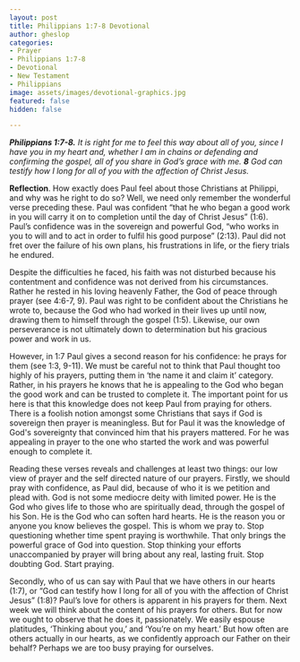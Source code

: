 ```yaml
---
layout: post
title: Philippians 1:7-8 Devotional
author: gheslop
categories:
- Prayer
- Philippians 1:7-8
- Devotional
- New Testament
- Philippians
image: assets/images/devotional-graphics.jpg
featured: false
hidden: false

---
```

**_Philippians 1:7-8._** _It is right for me to feel this way about all of you, since I have you in my heart and, whether I am in chains or defending and confirming the gospel, all of you share in God’s grace with me. **8** God can testify how I long for all of you with the affection of Christ Jesus._

**Reflection**. How exactly does Paul feel about those Christians at Philippi, and why was he right to do so? Well, we need only remember the wonderful verse preceding these. Paul was confident “that he who began a good work in you will carry it on to completion until the day of Christ Jesus” (1:6). Paul’s confidence was in the sovereign and powerful God, “who works in you to will and to act in order to fulfil his good purpose” (2:13). Paul did not fret over the failure of his own plans, his frustrations in life, or the fiery trials he endured.

Despite the difficulties he faced, his faith was not disturbed because his contentment and confidence was not derived from his circumstances. Rather he rested in his loving heavenly Father, the God of peace through prayer (see 4:6-7, 9). Paul was right to be confident about the Christians he wrote to, because the God who had worked in their lives up until now, drawing them to himself through the gospel (1:5). Likewise, our own perseverance is not ultimately down to determination but his gracious power and work in us.

However, in 1:7 Paul gives a second reason for his confidence: he prays for them (see 1:3, 9-11). We must be careful not to think that Paul thought too highly of his prayers, putting them in ‘the name it and claim it’ category. Rather, in his prayers he knows that he is appealing to the God who began the good work and can be trusted to complete it. The important point for us here is that this knowledge does not keep Paul from praying for others. There is a foolish notion amongst some Christians that says if God is sovereign then prayer is meaningless. But for Paul it was the knowledge of God's sovereignty that convinced him that his prayers mattered. For he was appealing in prayer to the one who started the work and was powerful enough to complete it.

Reading these verses reveals and challenges at least two things: our low view of prayer and the self directed nature of our prayers. Firstly, we should pray with confidence, as Paul did, because of who it is we petition and plead with. God is not some mediocre deity with limited power. He is the God who gives life to those who are spiritually dead, through the gospel of his Son. He is the God who can soften hard hearts. He is the reason you or anyone you know believes the gospel. This is whom we pray to. Stop questioning whether time spent praying is worthwhile. That only brings the powerful grace of God into question. Stop thinking your efforts unaccompanied by prayer will bring about any real, lasting fruit. Stop doubting God. Start praying.

Secondly, who of us can say with Paul that we have others in our hearts (1:7), or “God can testify how I long for all of you with the affection of Christ Jesus” (1:8)? Paul’s love for others is apparent in his prayers for them. Next week we will think about the content of his prayers for others. But for now we ought to observe that he does it, passionately. We easily espouse platitudes, ‘Thinking about you,’ and ‘You’re on my heart.’ But how often are others actually in our hearts, as we confidently approach our Father on their behalf? Perhaps we are too busy praying for ourselves.